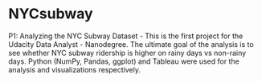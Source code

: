 NYCsubway
=========

P1: Analyzing the NYC Subway Dataset - This is the first project for the Udacity Data Analyst - Nanodegree. The ultimate goal of the analysis is to see whether NYC subway ridership is higher on rainy days vs non-rainy days. Python (NumPy, Pandas, ggplot) and Tableau were used for the analysis and visualizations respectively.
